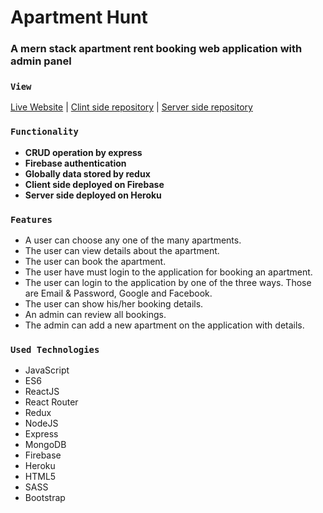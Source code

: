 # Apartment Hunt
### A mern stack apartment rent booking web application with admin panel

### `View`

[Live Website](https://www.google.com "Apartment Hunt") | [Clint side repository](https://github.com/Asaduzzaman607/mern-apartment-rental-client) | [Server side repository](https://github.com/WebKawsar/apartment-hunt-server)

### `Functionality`
* **CRUD operation by express**
* **Firebase authentication**
* **Globally data stored by redux**
* **Client side deployed on Firebase**
* **Server side deployed on Heroku**


### `Features`
* A user can choose any one of the many apartments.
* The user can view details about the apartment.
* The user can book the apartment.
* The user have must login to the application for booking an apartment.
* The user can login to the application by one of the three ways. Those are Email & Password, Google and Facebook.
* The user can show his/her booking details.
* An admin can review all bookings.
* The admin can add a new apartment on the application with details.

### `Used Technologies`

* JavaScript
* ES6
* ReactJS
* React Router
* Redux
* NodeJS
* Express
* MongoDB
* Firebase
* Heroku
* HTML5
* SASS
* Bootstrap
